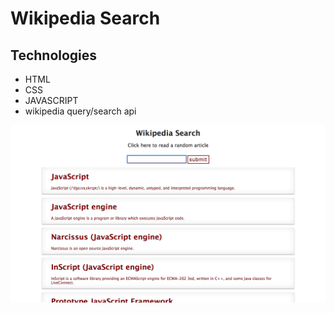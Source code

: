 # Wikipedia Search


## Technologies
- HTML
- CSS
- JAVASCRIPT
- wikipedia query/search api


![Wiki App][logo]

[logo]: screenshot.png "Wiki app"
